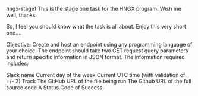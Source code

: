 hngx-stage1
This is the stage one task for the HNGX program. Wish me well, thanks.

So, I feel you should know what the task is all about. Enjoy this very short one....

Objective:
Create and host an endpoint using any programming language of your choice. The endpoint should take two GET request query parameters and return specific information in JSON format. The information required includes:

Slack name
Current day of the week
Current UTC time (with validation of +/- 2)
Track
The GitHub URL of the file being run
The Github URL of the full source code
A Status Code of Success